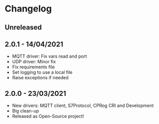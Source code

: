 # Changelog

## Unreleased

## 2.0.1 - 14/04/2021
- MQTT driver: Fix vars read and port 
- UDP driver: Minor fix
- Fix requirements file
- Set logging to use a local file
- Raise exceptions if needed

## 2.0.0 - 23/03/2021
- New drivers: MQTT client, S7Protocol, CPRog CRI and Development
- Big clean-up
- Released as Open-Source project!
